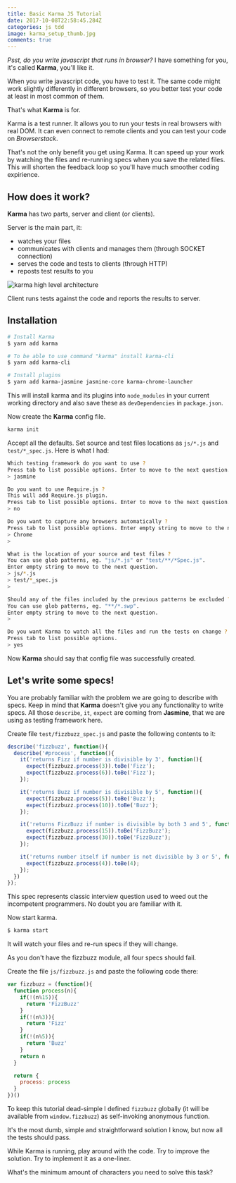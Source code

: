 ```yaml
---
title: Basic Karma JS Tutorial
date: 2017-10-08T22:58:45.284Z
categories: js tdd
image: karma_setup_thumb.jpg
comments: true
---
```


_Psst, do you write javascript that runs in browser?_ I have something for you, it's&nbsp;called&nbsp;__Karma__, you'll like it.

When you write javascript code, you have to test it. The same code might work slightly differently in different browsers, so you better test your code at least in most common of them.

That's what __Karma__ is for.

Karma is a test runner. It allows you to run your tests in real browsers with real DOM. It can even connect to remote clients and you can test your code on _Browserstack_.

That's not the only benefit you get using Karma. It can speed up your work by watching the files and re-running specs when you save the related files. This will shorten the feedback loop so you'll have much smoother coding expirience.

## How does it work?

__Karma__ has two parts, server and client (or clients).

Server is the main part, it:

* watches your files
* communicates with clients and manages them (through SOCKET connection)
* serves the code and tests to clients (through HTTP)
* reposts test results to you

![karma high level architecture](/karma_scheme.png)

Client runs tests against the code and reports the results to server.

## Installation

```bash
# Install Karma
$ yarn add karma

# To be able to use command "karma" install karma-cli
$ yarn add karma-cli

# Install plugins
$ yarn add karma-jasmine jasmine-core karma-chrome-launcher
```

This will install karma and its plugins into `node_modules` in your current working directory and also save these as `devDependencies` in `package.json`.

Now create the __Karma__ config file.

```bash
karma init
```

Accept all the defaults. Set source and test files locations as `js/*.js` and `test/*_spec.js`. Here is what I had:

```bash
Which testing framework do you want to use ?
Press tab to list possible options. Enter to move to the next question.
> jasmine

Do you want to use Require.js ?
This will add Require.js plugin.
Press tab to list possible options. Enter to move to the next question.
> no

Do you want to capture any browsers automatically ?
Press tab to list possible options. Enter empty string to move to the next question.
> Chrome
>

What is the location of your source and test files ?
You can use glob patterns, eg. "js/*.js" or "test/**/*Spec.js".
Enter empty string to move to the next question.
> js/*.js
> test/*_spec.js
>

Should any of the files included by the previous patterns be excluded ?
You can use glob patterns, eg. "**/*.swp".
Enter empty string to move to the next question.
>

Do you want Karma to watch all the files and run the tests on change ?
Press tab to list possible options.
> yes
```

Now __Karma__ should say that config file was successfully created.

## Let's write some specs!

You are probably familiar with the problem we are going to describe with specs. Keep in mind that __Karma__ doesn't give you any functionality to write specs. All those `describe`, `it`, `expect` are coming from __Jasmine__, that we are using as testing framework here.

Create file `test/fizzbuzz_spec.js` and paste the following contents to it:

```javascript
describe('fizzbuzz', function(){
  describe('#process', function(){
    it('returns Fizz if number is divisible by 3', function(){
      expect(fizzbuzz.process(3)).toBe('Fizz');
      expect(fizzbuzz.process(6)).toBe('Fizz');
    });

    it('returns Buzz if number is divisible by 5', function(){
      expect(fizzbuzz.process(5)).toBe('Buzz');
      expect(fizzbuzz.process(10)).toBe('Buzz');
    });

    it('returns FizzBuzz if number is divisible by both 3 and 5', function(){
      expect(fizzbuzz.process(15)).toBe('FizzBuzz');
      expect(fizzbuzz.process(30)).toBe('FizzBuzz');
    });

    it('returns number itself if number is not divisible by 3 or 5', function(){
      expect(fizzbuzz.process(4)).toBe(4);
    });
  })
});
```

This spec represents classic interview question used to weed out the incompetent programmers. No doubt you are familiar with it.

Now start karma.

```bash
$ karma start
```

It will watch your files and re-run specs if they will change.

As you don't have the fizzbuzz module, all four specs should fail.

Create the file `js/fizzbuzz.js` and paste the following code there:

```javascript
var fizzbuzz = (function(){
  function process(n){
    if(!(n%15)){
      return 'FizzBuzz'
    }
    if(!(n%3)){
      return 'Fizz'
    }
    if(!(n%5)){
      return 'Buzz'
    }
    return n
  }

  return {
    process: process
  }
})()

```

To keep this tutorial dead-simple I defined `fizzbuzz` globally (it will be available from `window.fizzbuzz`) as self-invoking anonymous function.

It's the most dumb, simple and straightforward solution I know, but now all the tests should pass.

While Karma is running, play around with the code. Try to improve the solution. Try to implement it as a one-liner.

What's the minimum amount of characters you need to solve this task?

<sign-up-form></sign-up-form>
